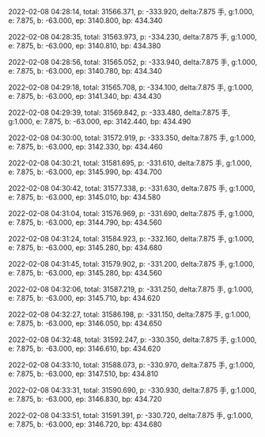 2022-02-08 04:28:14, total: 31566.371, p: -333.920, delta:7.875 手, g:1.000, e: 7.875, b: -63.000, ep: 3140.800, bp: 434.340

2022-02-08 04:28:35, total: 31563.973, p: -334.230, delta:7.875 手, g:1.000, e: 7.875, b: -63.000, ep: 3140.810, bp: 434.380

2022-02-08 04:28:56, total: 31565.052, p: -333.940, delta:7.875 手, g:1.000, e: 7.875, b: -63.000, ep: 3140.780, bp: 434.340

2022-02-08 04:29:18, total: 31565.708, p: -334.100, delta:7.875 手, g:1.000, e: 7.875, b: -63.000, ep: 3141.340, bp: 434.430

2022-02-08 04:29:39, total: 31569.842, p: -333.480, delta:7.875 手, g:1.000, e: 7.875, b: -63.000, ep: 3142.440, bp: 434.490

2022-02-08 04:30:00, total: 31572.919, p: -333.350, delta:7.875 手, g:1.000, e: 7.875, b: -63.000, ep: 3142.330, bp: 434.460

2022-02-08 04:30:21, total: 31581.695, p: -331.610, delta:7.875 手, g:1.000, e: 7.875, b: -63.000, ep: 3145.990, bp: 434.700

2022-02-08 04:30:42, total: 31577.338, p: -331.630, delta:7.875 手, g:1.000, e: 7.875, b: -63.000, ep: 3145.010, bp: 434.580

2022-02-08 04:31:04, total: 31576.969, p: -331.690, delta:7.875 手, g:1.000, e: 7.875, b: -63.000, ep: 3144.790, bp: 434.560

2022-02-08 04:31:24, total: 31584.923, p: -332.160, delta:7.875 手, g:1.000, e: 7.875, b: -63.000, ep: 3145.280, bp: 434.680

2022-02-08 04:31:45, total: 31579.902, p: -331.200, delta:7.875 手, g:1.000, e: 7.875, b: -63.000, ep: 3145.280, bp: 434.560

2022-02-08 04:32:06, total: 31587.219, p: -331.250, delta:7.875 手, g:1.000, e: 7.875, b: -63.000, ep: 3145.710, bp: 434.620

2022-02-08 04:32:27, total: 31586.198, p: -331.150, delta:7.875 手, g:1.000, e: 7.875, b: -63.000, ep: 3146.050, bp: 434.650

2022-02-08 04:32:48, total: 31592.247, p: -330.350, delta:7.875 手, g:1.000, e: 7.875, b: -63.000, ep: 3146.610, bp: 434.620

2022-02-08 04:33:10, total: 31588.073, p: -330.970, delta:7.875 手, g:1.000, e: 7.875, b: -63.000, ep: 3147.510, bp: 434.810

2022-02-08 04:33:31, total: 31590.690, p: -330.930, delta:7.875 手, g:1.000, e: 7.875, b: -63.000, ep: 3146.830, bp: 434.720

2022-02-08 04:33:51, total: 31591.391, p: -330.720, delta:7.875 手, g:1.000, e: 7.875, b: -63.000, ep: 3146.720, bp: 434.680